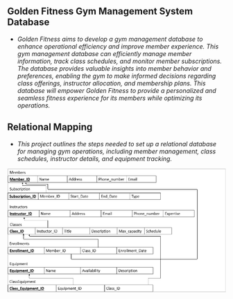 ## Golden Fitness Gym Management System Database
- *Golden Fitness aims to develop a gym management database to enhance operational efficiency and improve member experience. This gym management database can efficiently manage member information, track class schedules, and monitor member subscriptions. The database provides valuable insights into member behavior and preferences, enabling the gym to make informed decisions regarding class offerings, instructor allocation, and membership plans. This database will empower Golden Fitness to provide a personalized and seamless fitness experience for its members while optimizing its operations.*

## Relational Mapping
- *This project outlines the steps needed to set up a relational database for managing gym operations, including member management, class schedules, instructor details, and equipment tracking.*
  
![alt text](image.png)

